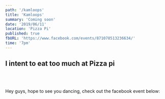 ```yaml
---
path: '/kamloops'
title: 'Kamloops'
summary: 'Coming soon'
date: '2019/06/11'
location: 'Pizza Pi'
published: true
fbURL: 'https://www.facebook.com/events/871078513236634/'
time: '7pm'
---
```


## I intent to eat too much at Pizza pi

<br/><br/>

Hey guys, hope to see you dancing, check out the facebook event below:
